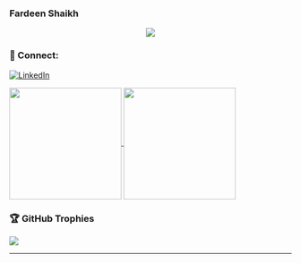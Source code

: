 ### Fardeen Shaikh

<p align="center">
  <a href="https://github.com/Fardeen74">
    <img src="https://skillicons.dev/icons?i=js,ts,react,next,tailwind" />
  </a>
</p>

### 🤝 Connect:
[![LinkedIn](https://img.shields.io/badge/LinkedIn-%230077B5.svg?logo=linkedin&logoColor=white)](https://linkedin.com/in/fardeen-shaikh74)

<a href="https://github.com/Fardeen74">
  <img height=200 align="center" src="https://github-readme-stats.vercel.app/api?username=Fardeen74&theme=highcontrast&hide_border=false&include_all_commits=true&count_private=true" />
</a>
<a href="https://github.com/Fardeen74">
  <img height=200 align="center" src="https://github-readme-stats.vercel.app/api/top-langs/?username=Fardeen74&theme=highcontrast&hide_border=false&include_all_commits=true&count_private=true&layout=compact" />
</a>

### 🏆 GitHub Trophies
![](https://github-profile-trophy.vercel.app/?username=Fardeen74&theme=onestar&no-frame=false&no-bg=false&margin-w=4)

---


<!--

<code><img height="40" alt="javascript" src="https://raw.githubusercontent.com/github/explore/80688e429a7d4ef2fca1e82350fe8e3517d3494d/topics/javascript/javascript.png"></code>
<code><img height="40" alt="typescript" src="https://raw.githubusercontent.com/github/explore/80688e429a7d4ef2fca1e82350fe8e3517d3494d/topics/typescript/typescript.png"></code>
<code><img height="40" alt="react" src="https://raw.githubusercontent.com/github/explore/80688e429a7d4ef2fca1e82350fe8e3517d3494d/topics/react/react.png"></code>
<code><img height="40" alt="nextjs" src="https://imgs.search.brave.com/obMNHdu_oPgpluv1tJBbwCnP7dLGtDwcrDl2o6S5efg/rs:fit:860:0:0/g:ce/aHR0cHM6Ly9zdHls/ZXMucmVkZGl0bWVk/aWEuY29tL3Q1XzNo/N3lpL3N0eWxlcy9j/b21tdW5pdHlJY29u/X25zcm96aHI5aWds/OTEucG5n"></code>
<code><img height="40" alt="nodejs" src="https://raw.githubusercontent.com/github/explore/80688e429a7d4ef2fca1e82350fe8e3517d3494d/topics/nodejs/nodejs.png"></code>
<code><img height="40" alt="python" src="https://raw.githubusercontent.com/github/explore/80688e429a7d4ef2fca1e82350fe8e3517d3494d/topics/python/python.png"></code>
<code><img height="40" alt="tailwindcss" src="https://imgs.search.brave.com/z7iJLbhaPFkzOd9Eo9JR0jLxbEy7hIPL22801vfSs3M/rs:fit:860:0:0/g:ce/aHR0cHM6Ly9sb2dv/d2lrLmNvbS9jb250/ZW50L3VwbG9hZHMv/aW1hZ2VzL3RhaWx3/aW5kLWNzczMyMzIu/bG9nb3dpay5jb20u/d2VicA"></code>


[![](https://visitcount.itsvg.in/api?id=Fardeen74&icon=5&color=10)](https://visitcount.itsvg.in)

<img align="center" src="https://github-readme-stats.vercel.app/api?username=Fardeen74&show_icons=true&theme=radical&include_all_commits=true" />
<img align="center" src="https://github-readme-stats.vercel.app/api/top-langs/?username=Fardeen74&layout=donut" />
**Fardeen74/Fardeen74** is a ✨ _special_ ✨ repository because its `README.md` (this file) appears on your GitHub profile.

Here are some ideas to get you started:

- 🔭 I’m currently working on ...
- 🌱 I’m currently learning ...
- 👯 I’m looking to collaborate on ...
- 🤔 I’m looking for help with ...
- 💬 Ask me about ...
- 📫 How to reach me: ...
- 😄 Pronouns: ...
- ⚡ Fun fact: ...
-->
